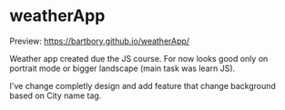 # weatherApp

Preview: https://bartbory.github.io/weatherApp/

Weather app created due the JS course.
For now looks good only on portrait mode or bigger landscape (main task was learn JS).

I've change completly design and add feature that change background based on City name tag.
